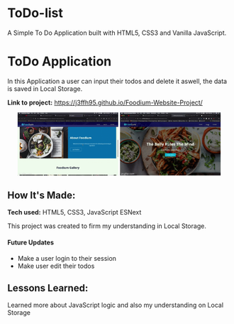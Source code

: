 # ToDo-list
A Simple To Do Application built with HTML5, CSS3 and Vanilla JavaScript.
# ToDo Application
In this Application a user can input their todos and delete it aswell, the data is saved in Local Storage.

**Link to project:** https://j3ffh95.github.io/Foodium-Website-Project/

<p align="center">
  <img width="45%" src="https://github.com/j3ffh95/Foodium-Website-Project/blob/main/foodiumPart1.gif" alt="Foodium Gif Part one" />
  <img width="45%" src="https://github.com/j3ffh95/Foodium-Website-Project/blob/main/foodiumPart2.gif" alt="Foodium Gif Part two" />
</p>

## How It's Made:

**Tech used:** HTML5, CSS3, JavaScript ESNext

This project was created to firm my understanding in Local Storage. 

#### Future Updates

* Make a user login to their session
* Make user edit their todos


## Lessons Learned:

Learned more about JavaScript logic and also my understanding on Local Storage
